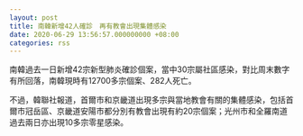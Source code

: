 ```yaml
---
layout: post
title: 南韓新增42人確診　再有教會出現集體感染
date: 2020-06-29 13:56:57.000000000 +08:00
categories: rss
---
```


南韓過去一日新增42宗新型肺炎確診個案，當中30宗屬社區感染，對比周末數字有所回落，南韓現時有12700多宗個案、282人死亡。

不過，韓聯社報道，首爾市和京畿道出現多宗與當地教會有關的集體感染，包括首爾市冠岳區、京畿道安陽市都分別有教會出現有約20宗個案；光州市和全羅南道過去兩日亦出現10多宗零星感染。
